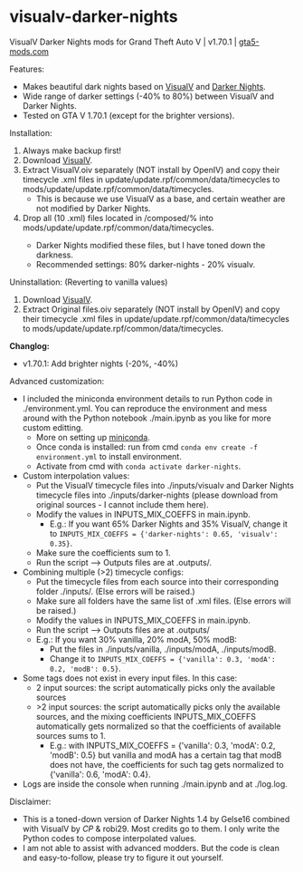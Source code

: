 # visualv-darker-nights
VisualV Darker Nights mods for Grand Theft Auto V | v1.70.1 | [gta5-mods.com](https://www.gta5-mods.com/misc/less-darker-nights)

Features:
+ Makes beautiful dark nights based on [VisualV](https://www.gta5-mods.com/misc/visualv) and [Darker Nights](https://www.lcpdfr.com/downloads/gta5mods/datafile/40491-darker-nights/).
+ Wide range of darker settings (-40% to 80%) between VisualV and Darker Nights.
+ Tested on GTA V 1.70.1 (except for the brighter versions).

Installation:
1. Always make backup first!
2. Download [VisualV](https://www.gta5-mods.com/misc/visualv).
3. Extract VisualV.oiv separately (NOT install by OpenIV) and copy their timecycle .xml files in update/update.rpf/common/data/timecycles to mods/update/update.rpf/common/data/timecycles.
    + This is because we use VisualV as a base, and certain weather are not modified by Darker Nights.
3. Drop all (10 .xml) files located in <this mod>/composed/<your-choice>% into mods/update/update.rpf/common/data/timecycles.
    + Darker Nights modified these files, but I have toned down the darkness.
    + Recommended settings: 80% darker-nights - 20% visualv.

Uninstallation: (Reverting to vanilla values)
1. Download [VisualV](https://www.gta5-mods.com/misc/visualv).
2. Extract Original files.oiv separately (NOT install by OpenIV) and copy their timecycle .xml files in update/update.rpf/common/data/timecycles to mods/update/update.rpf/common/data/timecycles.

<b>Changlog:</b>
+ v1.70.1: Add brighter nights (-20%, -40%)

Advanced customization:
+ I included the miniconda environment details to run Python code in ./environment.yml. You can reproduce the environment and mess around with the Python notebook ./main.ipynb as you like for more custom editting.
    + More on setting up [miniconda](https://docs.anaconda.com/miniconda/install/).
    + Once conda is installed: run from cmd `conda env create -f environment.yml` to install environment.
    + Activate from cmd with `conda activate darker-nights`.
+ Custom interpolation values:
    + Put the VisualV timecycle files into ./inputs/visualv and Darker Nights timecycle files into ./inputs/darker-nights (please download from original sources - I cannot include them here).
    + Modify the values in INPUTS_MIX_COEFFS in main.ipynb.
        + E.g.: If you want 65% Darker Nights and 35% VisualV, change it to ```INPUTS_MIX_COEFFS = {'darker-nights': 0.65, 'visualv': 0.35}```.
    + Make sure the coefficients sum to 1.
    + Run the script --> Outputs files are at .outputs/.
+ Combining multiple (>2) timecycle configs:
    + Put the timecycle files from each source into their corresponding folder ./inputs/<source>. (Else errors will be raised.)
    + Make sure all folders have the same list of .xml files. (Else errors will be raised.)
    + Modify the values in INPUTS_MIX_COEFFS in main.ipynb.
    + Run the script --> Outputs files are at .outputs/
    + E.g.: If you want 30% vanilla, 20% modA, 50% modB:
        + Put the files in ./inputs/vanilla, ./inputs/modA, ./inputs/modB.
        + Change it to ```INPUTS_MIX_COEFFS = {'vanilla': 0.3, 'modA': 0.2, 'modB': 0.5}```.
+ Some tags does not exist in every input files. In this case:
    + 2 input sources: the script automatically picks only the available sources 
    + \>2 input sources: the script automatically picks only the available sources, and the mixing coefficients INPUTS_MIX_COEFFS automatically gets normalized so that the coefficients of available sources sums to 1.
        + E.g.: with INPUTS_MIX_COEFFS = {'vanilla': 0.3, 'modA': 0.2, 'modB': 0.5} but vanilla and modA has a certain tag that modB does not have, the coefficients for such tag gets normalized to {'vanilla': 0.6, 'modA': 0.4}.
+ Logs are inside the console when running ./main.ipynb and at ./log.log.

Disclaimer:
+ This is a toned-down version of Darker Nights 1.4 by Gelse16 combined with VisualV by _CP_ & robi29. Most credits go to them. I only write the Python codes to compose interpolated values.
+ I am not able to assist with advanced modders. But the code is clean and easy-to-follow, please try to figure it out yourself.